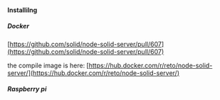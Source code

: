 #### **Installilng**

##### Docker

[https://github.com/solid/node-solid-server/pull/607](https://github.com/solid/node-solid-server/pull/607)

the compile image is here: [https://hub.docker.com/r/reto/node-solid-server/](https://hub.docker.com/r/reto/node-solid-server/)

##### Raspberry pi



